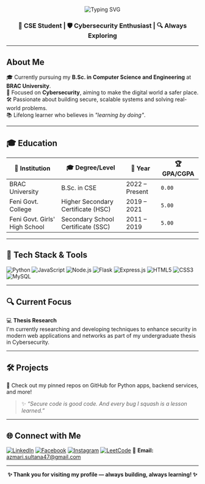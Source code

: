 <p align="center">
  <img src="https://readme-typing-svg.demolab.com/?lines=👋+Hi+there%2C+I'm+Azmari+Sultana!&center=true&width=500&height=50&font=Fira+Code&pause=1000&color=4DB6AC" alt="Typing SVG" />
</p>



<h3 align="center">🚀 CSE Student | 🛡️ Cybersecurity Enthusiast | 🔍 Always Exploring</h3> 




---

##  About Me

🎓 Currently pursuing my **B.Sc. in Computer Science and Engineering** at **BRAC University**.  
🔐 Focused on **Cybersecurity**, aiming to make the digital world a safer place.  
🛠️ Passionate about building secure, scalable systems and solving real-world problems.  
📚 Lifelong learner who believes in _"learning by doing"_.

---

## 🎓 Education

| 📍 Institution                  | 🎓 Degree/Level                       | 📅 Year         | 🏆 GPA/CGPA |
|-------------------------------|--------------------------------------|----------------|------------|
| BRAC University               | B.Sc. in CSE                         | 2022 – Present | `0.00`     |
| Feni Govt. College            | Higher Secondary Certificate (HSC)  | 2019 – 2021    | `5.00`     |
| Feni Govt. Girls' High School | Secondary School Certificate (SSC)  | 2011 – 2019    | `5.00`     |

---

## 🧠 Tech Stack & Tools

![Python](https://img.shields.io/badge/-Python-3776AB?style=flat-square&logo=python&logoColor=white)
![JavaScript](https://img.shields.io/badge/-JavaScript-F7DF1E?style=flat-square&logo=javascript&logoColor=black)
![Node.js](https://img.shields.io/badge/-Node.js-339933?style=flat-square&logo=node.js&logoColor=white)
![Flask](https://img.shields.io/badge/-Flask-000000?style=flat-square&logo=flask&logoColor=white)
![Express.js](https://img.shields.io/badge/-Express.js-000000?style=flat-square&logo=express&logoColor=white)
![HTML5](https://img.shields.io/badge/-HTML5-E34F26?style=flat-square&logo=html5&logoColor=white)
![CSS3](https://img.shields.io/badge/-CSS3-1572B6?style=flat-square&logo=css3)
![MySQL](https://img.shields.io/badge/-MySQL-4479A1?style=flat-square&logo=mysql&logoColor=white)

---

## 🔍 Current Focus

💻 **Thesis Research**  
I'm currently researching and developing techniques to enhance security in modern web applications and networks as part of my undergraduate thesis in Cybersecurity.

---

## 🛠️ Projects

📌 Check out my pinned repos on GitHub for Python apps, backend services, and more!

> ✨ *“Secure code is good code. And every bug I squash is a lesson learned.”*

---

## 🌐 Connect with Me

[![LinkedIn](https://img.shields.io/badge/-LinkedIn-0A66C2?style=flat-square&logo=linkedin&logoColor=white)](https://www.linkedin.com/in/azmari-sultana-a843a0252/)
[![Facebook](https://img.shields.io/badge/-Facebook-1877F2?style=flat-square&logo=facebook&logoColor=white)](https://www.facebook.com/tushmi.ibrahim/)
[![Instagram](https://img.shields.io/badge/-Instagram-E4405F?style=flat-square&logo=instagram&logoColor=white)](https://www.instagram.com/stories/i_yum_tush/)
[![LeetCode](https://img.shields.io/badge/-LeetCode-FFA116?style=flat-square&logo=leetcode&logoColor=black)](https://leetcode.com/u/azmarisultana/)
📧 **Email:** azmari.sultana47@gmail.com

---

<p align="center"><b>✨ Thank you for visiting my profile — always building, always learning! ✨</b></p>


